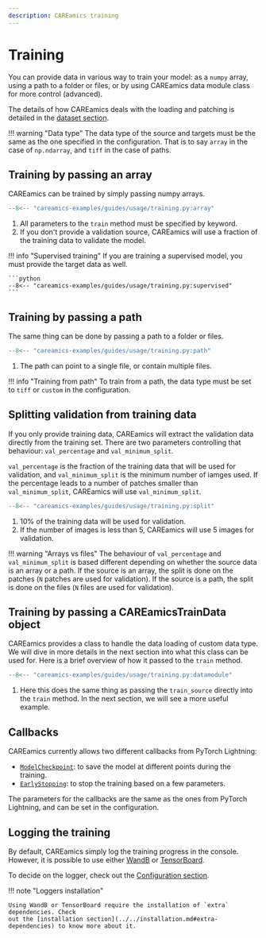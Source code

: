 ```yaml
---
description: CAREamics training
---
```


# Training

You can provide data in various way to train your model: as a `numpy` array, using a
path to a folder or files, or by using CAREamics data module class for more control
(advanced).

The details of how CAREamics deals with the loading and patching is detailed in the
[dataset section](datasets.md).


!!! warning "Data type"
    The data type of the source and targets must be the same as the one specified in the configuration.
    That is to say `array` in the case of `np.ndarray`, and `tiff` in the case of paths.


## Training by passing an array

CAREamics can be trained by simply passing numpy arrays.

```python title="Training by passing an array"
--8<-- "careamics-examples/guides/usage/training.py:array"
```

1. All parameters to the `train` method must be specified by keyword.
2. If you don't provide a validation source, CAREamics will use a fraction of the training data
   to validate the model.


!!! info "Supervised training"
    If you are training a supervised model, you must provide the target data as well.

    ```python
    --8<-- "careamics-examples/guides/usage/training.py:supervised"
    ```

## Training by passing a path

The same thing can be done by passing a path to a folder or files.

```python title="Training by passing a path"
--8<-- "careamics-examples/guides/usage/training.py:path"
```

1. The path can point to a single file, or contain multiple files.


!!! info "Training from path"
    To train from a path, the data type must be set to `tiff` or `custom` in the 
    configuration.


## Splitting validation from training data

If you only provide training data, CAREamics will extract the validation data directly
from the training set. There are two parameters controlling that behaviour: `val_percentage`
and `val_minimum_split`.

`val_percentage` is the fraction of the training data that will be used for validation, and
`val_minimum_split` is the minimum number of iamges used. If the percentage leads to a 
number of patches smaller than `val_minimum_split`, CAREamics will use `val_minimum_split`.

```python title="Splitting validation from training data"
--8<-- "careamics-examples/guides/usage/training.py:split"
```

1. 10% of the training data will be used for validation.
2. If the number of images is less than 5, CAREamics will use 5 images for validation.


!!! warning "Arrays vs files"
    The behaviour of `val_percentage` and `val_minimum_split` is based different depending
    on whether the source data is an array or a path. If the source is an array, the
    split is done on the patches (`N` patches are used for validation). If the source is a
    path, the split is done on the files (`N` files are used for validation).


## Training by passing a CAREamicsTrainData object

CAREamics provides a class to handle the data loading of custom data type. We will dive 
in more details in the next section into what this class can be used for. Here is a 
brief overview of how it passed to the `train` method.

```python title="Training by passing a CAREamicsTrainData object"
--8<-- "careamics-examples/guides/usage/training.py:datamodule"
```

1. Here this does the same thing as passing the `train_source` directly into the `train` method.
    In the next section, we will see a more useful example.


## Callbacks

CAREamics currently allows two different callbacks from PyTorch Lightning:

- [`ModelCheckpoint`](https://lightning.ai/docs/pytorch/stable/api/lightning.pytorch.callbacks.ModelCheckpoint.html#lightning.pytorch.callbacks.ModelCheckpoint): to save the model at different points during the training.
- [`EarlyStopping`](https://lightning.ai/docs/pytorch/stable/api/lightning.pytorch.callbacks.EarlyStopping.html#lightning.pytorch.callbacks.EarlyStopping): to stop the training based on a few parameters.

The parameters for the callbacks are the same as the ones from PyTorch Lightning, and
can be set in the configuration.


## Logging the training

By default, CAREamics simply log the training progress in the console. However, it is 
possible to use either [WandB](https://wandb.ai/site) or [TensorBoard](https://pytorch.org/tutorials/recipes/recipes/tensorboard_with_pytorch.html).

To decide on the logger, check out the [Configuration section](../configuration/convenience_functions.md).


!!! note "Loggers installation"

    Using WandB or TensorBoard require the installation of `extra` dependencies. Check
    out the [installation section](../../installation.md#extra-dependencies) to know more about it.
